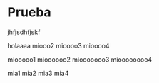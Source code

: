 # Prueba
jhfjsdhfjskf


holaaaa
miooo2
mioooo3
mioooo4

miooooo1
mioooooo2
miooooooo3
mioooooooo4


mia1
mia2
mia3
mia4

